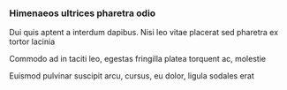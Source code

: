 ### Himenaeos ultrices pharetra odio

Dui quis aptent a interdum dapibus. Nisi leo vitae placerat sed pharetra ex tortor lacinia

Commodo ad in taciti leo, egestas fringilla platea torquent ac, molestie

Euismod pulvinar suscipit arcu, cursus, eu dolor, ligula sodales erat


